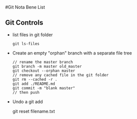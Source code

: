 #Git Nota Bene List

## Git Controls
  - list files in git folder
    
        git ls-files
    
  - Create an empty "orphan" branch with a separate file tree

        // rename the master branch
        git branch -m master old_master
        git checkout --orphan master
        // remove any cached file in the git folder
        git rm --cached -r .
        git add ./README.md
        git commit -m "blank master"
        // then push
      
   - Undo a git add

        git reset filename.txt
